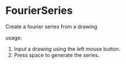# FourierSeries
Create a fourier series from a drawing

usage:
1) Input a drawing using the left mouse button.
2) Press space to generate the series.
